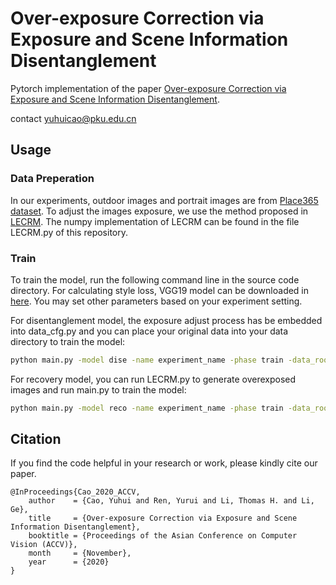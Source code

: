 # Over-exposure Correction via Exposure and Scene Information Disentanglement

Pytorch implementation of the paper [Over-exposure Correction via Exposure and Scene Information Disentanglement](https://openaccess.thecvf.com/content/ACCV2020/papers/Cao_Over-exposure_Correction_via_Exposure_and_Scene_Information_Disentanglement_ACCV_2020_paper.pdf).

contact yuhuicao@pku.edu.cn

## Usage 

### Data Preperation

In our experiments, outdoor images and portrait images are from [Place365 dataset](http://places2.csail.mit.edu/download.html). To adjust the images exposure, we use the method proposed in [LECRM](https://openaccess.thecvf.com/content_ICCV_2017_workshops/papers/w43/Ying_A_New_Low-Light_ICCV_2017_paper.pdf). The numpy implementation of LECRM can be found in the file LECRM.py of this repository.

### Train 

To train the model, run the following command line in the source code directory. For calculating style loss, VGG19 model can be downloaded in [here](https://download.pytorch.org/models/vgg19-dcbb9e9d.pth). You may set other parameters based on your experiment setting.

For disentanglement model, the exposure adjust process has be embedded into data_cfg.py and you can place your original data into your data directory to train the model:
```bash
python main.py -model dise -name experiment_name -phase train -data_root yourdataroot --dir_in yourdatadir    
```

For recovery model, you can run LECRM.py to generate overexposed images and run main.py to train the model:
```bash
python main.py -model reco -name experiment_name -phase train -data_root yourdataroot --dir_in overdir --dir_gt gtdir   
```

## Citation

If you find the code helpful in your research or work, please kindly cite our paper.

```
@InProceedings{Cao_2020_ACCV,
    author    = {Cao, Yuhui and Ren, Yurui and Li, Thomas H. and Li, Ge},
    title     = {Over-exposure Correction via Exposure and Scene Information Disentanglement},
    booktitle = {Proceedings of the Asian Conference on Computer Vision (ACCV)},
    month     = {November},
    year      = {2020}
}
```
